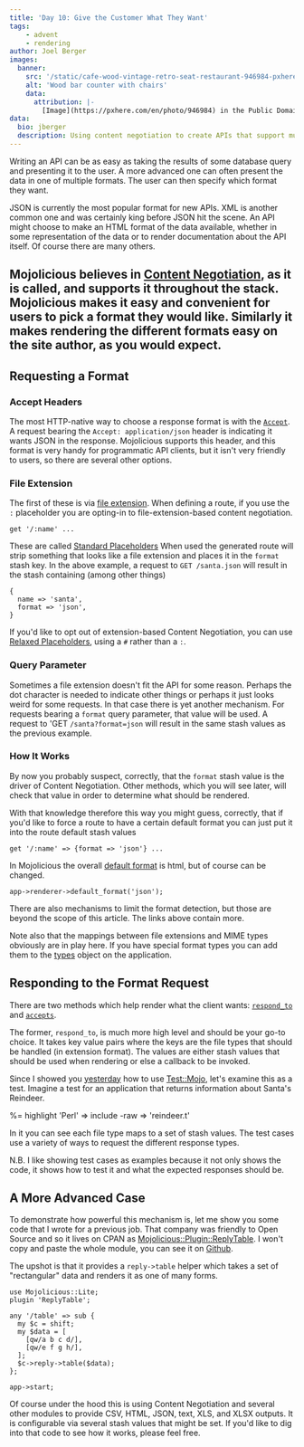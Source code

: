```yaml
---
title: 'Day 10: Give the Customer What They Want'
tags:
    - advent
    - rendering
author: Joel Berger
images:
  banner:
    src: '/static/cafe-wood-vintage-retro-seat-restaurant-946984-pxhere.com.jpg'
    alt: 'Wood bar counter with chairs'
    data:
      attribution: |-
        [Image](https://pxhere.com/en/photo/946984) in the Public Domain.
data:
  bio: jberger
  description: Using content negotiation to create APIs that support multiple response formats.
---
```

Writing an API can be as easy as taking the results of some database query and presenting it to the user.
A more advanced one can often present the data in one of multiple formats.
The user can then specify which format they want.

JSON is currently the most popular format for new APIs.
XML is another common one and was certainly king before JSON hit the scene.
An API might choose to make an HTML format of the data available, whether in some representation of the data or to render documentation about the API itself.
Of course there are many others.

Mojolicious believes in [Content Negotiation](http://mojolicious.org/perldoc/Mojolicious/Guides/Rendering#Content-negotiation), as it is called, and supports it throughout the stack.
Mojolicious makes it easy and convenient for users to pick a format they would like.
Similarly it makes rendering the different formats easy on the site author, as you would expect.
---

## Requesting a Format

### Accept Headers

The most HTTP-native way to choose a response format is with the [`Accept`](https://developer.mozilla.org/en-US/docs/Web/HTTP/Headers/Accept).
A request bearing the `Accept: application/json` header is indicating it wants JSON in the response.
Mojolicious supports this header, and this format is very handy for programmatic API clients, but it isn't very friendly to users, so there are several other options.

### File Extension

The first of these is via [file extension](http://mojolicious.org/perldoc/Mojolicious/Guides/Routing#Formats).
When defining a route, if you use the `:` placeholder you are opting-in to file-extension-based content negotiation.

    get '/:name' ...

These are called [Standard Placeholders](http://mojolicious.org/perldoc/Mojolicious/Guides/Routing#Standard-placeholders)
When used the generated route will strip something that looks like a file extension and places it in the `format` stash key.
In the above example, a request to `GET /santa.json` will result in the stash containing (among other things)

    {
      name => 'santa',
      format => 'json',
    }

If you'd like to opt out of extension-based Content Negotiation, you can use [Relaxed Placeholders](http://mojolicious.org/perldoc/Mojolicious/Guides/Routing#Relaxed-placeholders), using a `#` rather than a `:`.

### Query Parameter

Sometimes a file extension doesn't fit the API for some reason.
Perhaps the dot character is needed to indicate other things or perhaps it just looks weird for some requests.
In that case there is yet another mechanism.
For requests bearing a `format` query parameter, that value will be used.
A request to 'GET `/santa?format=json` will result in the same stash values as the previous example.

### How It Works

By now you probably suspect, correctly, that the `format` stash value is the driver of Content Negotiation.
Other methods, which you will see later, will check that value in order to determine what should be rendered.

With that knowledge therefore this way you might guess, correctly, that if you'd like to force a route to have a certain default format you can just put it into the route default stash values

    get '/:name' => {format => 'json'} ...

In Mojolicious the overall [default format](http://mojolicious.org/perldoc/Mojolicious/Renderer#default_format) is html, but of course can be changed.

    app->renderer->default_format('json');

There are also mechanisms to limit the format detection, but those are beyond the scope of this article.
The links above contain more.

Note also that the mappings between file extensions and MIME types obviously are in play here.
If you have special format types you can add them to the [types](http://mojolicious.org/perldoc/Mojolicious#types) object on the application.

## Responding to the Format Request

There are two methods which help render what the client wants: [`respond_to`](http://mojolicious.org/perldoc/Mojolicious/Controller#respond_to) and [`accepts`](http://mojolicious.org/perldoc/Mojolicious/Plugin/DefaultHelpers#accepts).

The former, `respond_to`, is much more high level and should be your go-to choice.
It takes key value pairs where the keys are the file types that should be handled (in extension format).
The values are either stash values that should be used when rendering or else a callback to be invoked.

Since I showed you [yesterday](/blog/2017/12/09/day-9-the-best-way-to-test) how to use [Test::Mojo](http://mojolicious.org/perldoc/Test/Mojo), let's examine this as a test.
Imagine a test for an application that returns information about Santa's Reindeer.

%= highlight 'Perl' => include -raw => 'reindeer.t'

In it you can see each file type maps to a set of stash values.
The test cases use a variety of ways to request the different response types.

N.B. I like showing test cases as examples because it not only shows the code, it shows how to test it and what the expected responses should be.

## A More Advanced Case

To demonstrate how powerful this mechanism is, let me show you some code that I wrote for a previous job.
That company was friendly to Open Source and so it lives on CPAN as [Mojolicious::Plugin::ReplyTable](https://metacpan.org/pod/Mojolicious::Plugin::ReplyTable).
I won't copy and paste the whole module, you can see it on [Github](https://github.com/jberger/Mojolicious-Plugin-ReplyTable/blob/master/lib/Mojolicious/Plugin/ReplyTable.pm).

The upshot is that it provides a `reply->table` helper which takes a set of "rectangular" data and renders it as one of many forms.

    use Mojolicious::Lite;
    plugin 'ReplyTable';

    any '/table' => sub {
      my $c = shift;
      my $data = [
        [qw/a b c d/],
        [qw/e f g h/],
      ];
      $c->reply->table($data);
    };

    app->start;

Of course under the hood this is using Content Negotiation and several other modules to provide CSV, HTML, JSON, text, XLS, and XLSX outputs.
It is configurable via several stash values that might be set.
If you'd like to dig into that code to see how it works, please feel free.
